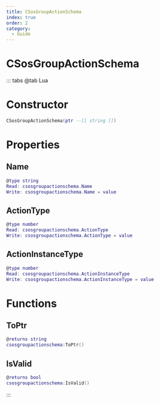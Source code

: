 ```yaml
---
title: CSosGroupActionSchema
index: true
order: 2
category:
  - Guide
---
```


# CSosGroupActionSchema

::: tabs
@tab Lua
# Constructor
```lua
CSosGroupActionSchema(ptr --[[ string ]])
```
# Properties
## Name 
```lua
@type string
Read: csosgroupactionschema.Name
Write: csosgroupactionschema.Name = value
```
## ActionType 
```lua
@type number
Read: csosgroupactionschema.ActionType
Write: csosgroupactionschema.ActionType = value
```
## ActionInstanceType 
```lua
@type number
Read: csosgroupactionschema.ActionInstanceType
Write: csosgroupactionschema.ActionInstanceType = value
```
# Functions
## ToPtr
```lua
@returns string
csosgroupactionschema:ToPtr()
```
## IsValid
```lua
@returns bool
csosgroupactionschema:IsValid()
```

:::